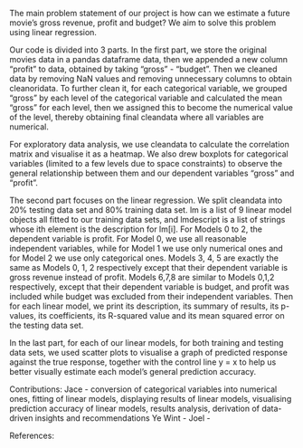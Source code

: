 The main problem statement of our project is how can we estimate a future movie’s gross revenue, profit and budget? We aim to solve this problem using linear regression.

Our code is divided into 3 parts. In the first part, we store the original movies data in a pandas dataframe data, then we appended a new column “profit” to data, obtained by taking “gross” - “budget”. Then we cleaned data by removing NaN values and removing unnecessary columns to obtain cleanoridata. To further clean it, for each categorical variable, we grouped “gross” by each level of the categorical variable and calculated the mean “gross” for each level, then we assigned this to become the numerical value of the level, thereby obtaining final cleandata where all variables are numerical.

For exploratory data analysis, we use cleandata to calculate the correlation matrix and visualise it as a heatmap. We also drew boxplots for categorical variables (limited to a few levels due to space constraints) to observe the general relationship between them and our dependent variables “gross” and “profit”.

The second part focuses on the linear regression. We split cleandata into 20% testing data set and 80% training data set. lm is a list of 9 linear model objects all fitted to our training data sets, and lmdescript is a list of strings whose ith element is the description for lm[i]. For Models 0 to 2, the dependent variable is profit. For Model 0, we use all reasonable independent variables, while for Model 1 we use only numerical ones and for Model 2 we use only categorical ones. Models 3, 4, 5 are exactly the same as Models 0, 1, 2 respectively except that their dependent variable is gross revenue instead of profit. Models 6,7,8 are similar to Models 0,1,2 respectively, except that their dependent variable is budget, and profit was included while budget was excluded from their independent variables. Then for each linear model, we print its description, its summary of results, its p-values, its coefficients, its R-squared value and its mean squared error on the testing data set.

In the last part, for each of our linear models, for both training and testing data sets, we used scatter plots to visualise a graph of predicted response against the true response, together with the control line y = x to help us better visually estimate each model’s general prediction accuracy.

Contributions:
Jace - conversion of categorical variables into numerical ones, fitting of linear models, displaying results of linear models, visualising prediction accuracy of linear models, results analysis, derivation of data-driven insights and recommendations
Ye Wint -
Joel -

References:
